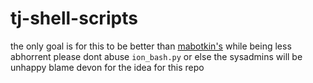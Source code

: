 # tj-shell-scripts
the only goal is for this to be better than [mabotkin's](https://github.com/mabotkin/schedule) while being less abhorrent
please dont abuse `ion_bash.py` or else the sysadmins will be unhappy
blame devon for the idea for this repo

